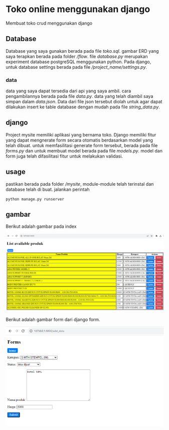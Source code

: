 # Toko online menggunakan django

Membuat toko crud menggunakan django

## Database

Database yang saya gunakan berada pada file _toko.sql_. gambar ERD yang saya terapkan berada pada folder _/flow_. file _database.py_ merupakan experiment database postgreSQL menggunakan python. Pada django, untuk database settings berada pada file _/project_name/settings.py_.

### data

data yang saya dapat tersedia dari api yang saya ambil. cara pengambilannya berada pada file _data.py_. data yang telah diambil saya simpan dalam _data.json_.
Data dari file json tersebut diolah untuk agar dapat dilakukan insert ke table database dengan mudah pada file _string_data.py_.

## django

Project mysite memiliki aplikasi yang bernama toko. Django memiliki fitur yang dapat mengnerate form secara otomatis berdasarkan model yang telah dibuat. untuk memfasilitasi generate form tersebut, berada pada file _forms.py_ dan untuk membuat model berada pada file _models.py_. model dan form juga telah difasilitasi fitur untuk melakukan validasi.

## usage

pastikan berada pada folder _/mysite_, module-module telah terinstal dan database telah di buat. jalankan perintah

```
python manage.py runserver
```

## gambar

Berikut adalah gambar pada index

![index](https://raw.githubusercontent.com/kazuma313/toko/main/gambar/home.png)

Berikut adalah gambar form dari django form.

![form](https://raw.githubusercontent.com/kazuma313/toko/main/gambar/form.png)
